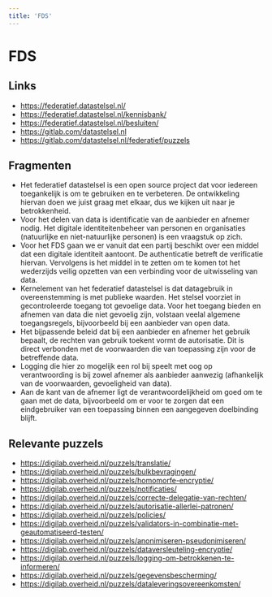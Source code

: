 ```yaml
---
title: 'FDS'
---
```


# FDS

## Links
- https://federatief.datastelsel.nl/
- https://federatief.datastelsel.nl/kennisbank/
- https://federatief.datastelsel.nl/besluiten/
- https://gitlab.com/datastelsel.nl
- https://gitlab.com/datastelsel.nl/federatief/puzzels

## Fragmenten
- Het federatief datastelsel is een open source project dat voor iedereen toegankelijk is om te gebruiken en te verbeteren. De ontwikkeling hiervan doen we juist graag met elkaar, dus we kijken uit naar je betrokkenheid.
- Voor het delen van data is identificatie van de aanbieder en afnemer nodig. Het digitale identiteitenbeheer van personen en organisaties (natuurlijke en niet-natuurlijke personen) is een vraagstuk op zich.
- Voor het FDS gaan we er vanuit dat een partij beschikt over een middel dat een digitale identiteit aantoont. De authenticatie betreft de verificatie hiervan. Vervolgens is het middel in te zetten om te komen tot het wederzijds veilig opzetten van een verbinding voor de uitwisseling van data.
- Kernelement van het federatief datastelsel is dat datagebruik in overeenstemming is met publieke waarden. Het stelsel voorziet in gecontroleerde toegang tot gevoelige data. Voor het toegang bieden en afnemen van data die niet gevoelig zijn, volstaan veelal algemene toegangsregels, bijvoorbeeld bij een aanbieder van open data.
- Het bijpassende beleid dat bij een aanbieder en afnemer het gebruik bepaalt, de rechten van gebruik toekent vormt de autorisatie. Dit is direct verbonden met de voorwaarden die van toepassing zijn voor de betreffende data.
- Logging die hier zo mogelijk een rol bij speelt met oog op verantwoording is bij zowel afnemer als aanbieder aanwezig (afhankelijk van de voorwaarden, gevoeligheid van data).
- Aan de kant van de afnemer ligt de verantwoordelijkheid om goed om te gaan met de data, bijvoorbeeld om er voor te zorgen dat een eindgebruiker van een toepassing binnen een aangegeven doelbinding blijft.

## Relevante puzzels
- https://digilab.overheid.nl/puzzels/translatie/
- https://digilab.overheid.nl/puzzels/bulkbevragingen/
- https://digilab.overheid.nl/puzzels/homomorfe-encryptie/
- https://digilab.overheid.nl/puzzels/notificaties/
- https://digilab.overheid.nl/puzzels/correcte-delegatie-van-rechten/
- https://digilab.overheid.nl/puzzels/autorisatie-allerlei-patronen/
- https://digilab.overheid.nl/puzzels/policies/
- https://digilab.overheid.nl/puzzels/validators-in-combinatie-met-geautomatiseerd-testen/
- https://digilab.overheid.nl/puzzels/anonimiseren-pseudonimiseren/
- https://digilab.overheid.nl/puzzels/dataversleuteling-encryptie/
- https://digilab.overheid.nl/puzzels/logging-om-betrokkenen-te-informeren/
- https://digilab.overheid.nl/puzzels/gegevensbescherming/
- https://digilab.overheid.nl/puzzels/dataleveringsovereenkomsten/
